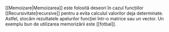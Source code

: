 [[Memoizare|Memoizarea]] este folosită deseori în cazul funcțiilor [[Recursivitate|recursive]] pentru a evita calculul valorilor deja determinate. Astfel, stocăm rezultatele apelurilor funcției într-o matrice sau un vector. Un exemplu bun de utilizarea memorizării este [[fotbal]].